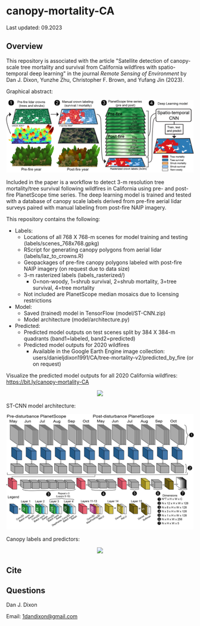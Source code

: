 # canopy-mortality-CA

Last updated: 09.2023

Overview
--------

This repository is associated with the article "Satellite detection of canopy-scale tree mortality and survival from California wildfires with spatio-temporal deep learning" in the journal *Remote Sensing of Environment* by Dan J. Dixon, Yunzhe Zhu, Christopher F. Brown, and Yufang Jin (2023). 

Graphical abstract:
<p align="center">
  <img src="figs/graphical_abstract.jpg" />
</p>

Included in the paper is a workflow to detect 3-m resolution tree mortality/tree survival following wildfires in California using pre- and post-fire PlanetScope time series. The deep learning model is trained and tested with a database of canopy scale labels derived from pre-fire aerial lidar surveys paired with manual labeling from post-fire NAIP imagery. 

This repository contains the following:
- Labels:
    - Locations of all 768 X 768-m scenes for model training and testing (labels/scenes_768x768.gpkg) 
    - RScript for generating canopy polygons from aerial lidar (labels/laz_to_crowns.R)
    - Geopackages of pre-fire canopy polygons labeled with post-fire NAIP imagery (on request due to data size)
    - 3-m rasterized labels (labels_rasterized/)
        - 0=non-woody, 1=shrub survival, 2=shrub mortality, 3=tree survival, 4=tree mortality
    - Not included are PlanetScope median mosaics due to licensing restrictions
- Model:
    - Saved (trained) model in TensorFlow (model/ST-CNN.zip)
    - Model architecture (model/architecture.py)
- Predicted:
    - Predicted model outputs on test scenes split by 384 X 384-m quadrants (band1=labeled, band2=predicted)
    - Predicted model outputs for 2020 wildfires
        - Available in the Google Earth Engine image collection: users/danieljdixon1991/CA/tree-mortality-v2/predicted_by_fire (or on request)

Visualize the predicted model outputs for all 2020 California wildfires: https://bit.ly/canopy-mortality-CA
<p align="center">
  <img src="figs/example.gif" />
</p>

ST-CNN model architecture:
<p align="center">
  <img src="figs/fig5-architecture.jpg" />
</p>

Canopy labels and predictors:
<p align="center">
  <img src="figs/fig4-datashow.png" />
</p>


Cite
--------


Questions
--------
Dan J. Dixon

Email: 1dandixon@gmail.com
